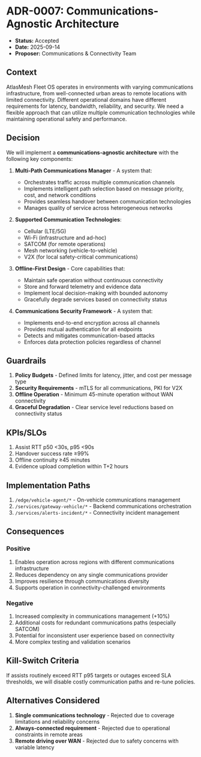 # ADR-0007: Communications-Agnostic Architecture

* **Status:** Accepted
* **Date:** 2025-09-14
* **Proposer:** Communications & Connectivity Team

## Context

AtlasMesh Fleet OS operates in environments with varying communications infrastructure, from well-connected urban areas to remote locations with limited connectivity. Different operational domains have different requirements for latency, bandwidth, reliability, and security. We need a flexible approach that can utilize multiple communication technologies while maintaining operational safety and performance.

## Decision

We will implement a **communications-agnostic architecture** with the following key components:

1. **Multi-Path Communications Manager** - A system that:
   - Orchestrates traffic across multiple communication channels
   - Implements intelligent path selection based on message priority, cost, and network conditions
   - Provides seamless handover between communication technologies
   - Manages quality of service across heterogeneous networks

2. **Supported Communication Technologies**:
   - Cellular (LTE/5G)
   - Wi-Fi (infrastructure and ad-hoc)
   - SATCOM (for remote operations)
   - Mesh networking (vehicle-to-vehicle)
   - V2X (for local safety-critical communications)

3. **Offline-First Design** - Core capabilities that:
   - Maintain safe operation without continuous connectivity
   - Store and forward telemetry and evidence data
   - Implement local decision-making with bounded autonomy
   - Gracefully degrade services based on connectivity status

4. **Communications Security Framework** - A system that:
   - Implements end-to-end encryption across all channels
   - Provides mutual authentication for all endpoints
   - Detects and mitigates communication-based attacks
   - Enforces data protection policies regardless of channel

## Guardrails

1. **Policy Budgets** - Defined limits for latency, jitter, and cost per message type
2. **Security Requirements** - mTLS for all communications, PKI for V2X
3. **Offline Operation** - Minimum 45-minute operation without WAN connectivity
4. **Graceful Degradation** - Clear service level reductions based on connectivity status

## KPIs/SLOs

1. Assist RTT p50 <30s, p95 <90s
2. Handover success rate ≥99%
3. Offline continuity ≥45 minutes
4. Evidence upload completion within T+2 hours

## Implementation Paths

1. `/edge/vehicle-agent/*` - On-vehicle communications management
2. `/services/gateway-vehicle/*` - Backend communications orchestration
3. `/services/alerts-incident/*` - Connectivity incident management

## Consequences

### Positive

1. Enables operation across regions with different communications infrastructure
2. Reduces dependency on any single communications provider
3. Improves resilience through communications diversity
4. Supports operation in connectivity-challenged environments

### Negative

1. Increased complexity in communications management (+10%)
2. Additional costs for redundant communications paths (especially SATCOM)
3. Potential for inconsistent user experience based on connectivity
4. More complex testing and validation scenarios

## Kill-Switch Criteria

If assists routinely exceed RTT p95 targets or outages exceed SLA thresholds, we will disable costly communication paths and re-tune policies.

## Alternatives Considered

1. **Single communications technology** - Rejected due to coverage limitations and reliability concerns
2. **Always-connected requirement** - Rejected due to operational constraints in remote areas
3. **Remote driving over WAN** - Rejected due to safety concerns with variable latency
